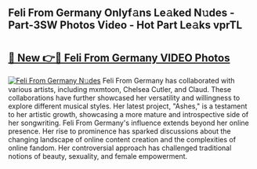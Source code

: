 ## Feli From Germany Onlyf𝚊ns Le𝚊ked N𝚞des - Part-3SW Photos Video - Hot Part Le𝚊ks vprTL

# <h2><a href="http://ab4743.deff.icu/?id=Feli+From+Germany">🔗 New 👉🔴 Feli From Germany VIDEO Photos</a></h2>

[![Feli From Germany N𝚞des](https://i.imgur.com/rIISA9y.gif)](http://ab4743.deff.icu/?id=Feli+From+Germany)
Feli From Germany has collaborated with various artists, including mxmtoon, Chelsea Cutler, and Claud. These collaborations have further showcased her versatility and willingness to explore different musical styles. Her latest project, "Ashes," is a testament to her artistic growth, showcasing a more mature and introspective side of her songwriting. Feli From Germany's influence extends beyond her online presence. Her rise to prominence has sparked discussions about the changing landscape of online content creation and the complexities of online fandom. Her controversial approach has challenged traditional notions of beauty, sexuality, and female empowerment.

